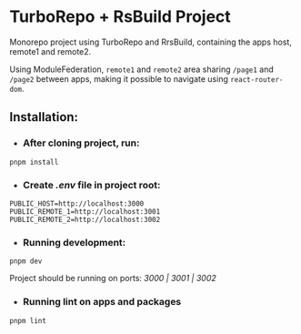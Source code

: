 # TurboRepo + RsBuild Project

Monorepo project using TurboRepo and RrsBuild, containing the apps host, remote1 and remote2.

Using ModuleFederation, `remote1` and `remote2` area sharing `/page1` and `/page2` between apps, making it possible to navigate using `react-router-dom`.

## Installation:

* ### After cloning project, run:

`pnpm install`

* ### Create *.env* file in project root:

```
PUBLIC_HOST=http://localhost:3000
PUBLIC_REMOTE_1=http://localhost:3001
PUBLIC_REMOTE_2=http://localhost:3002
```


* ### Running development:

`pnpm dev`

Project should be running on ports: *3000 | 3001 | 3002*


* ### Running lint on apps and packages

`pnpm lint`
